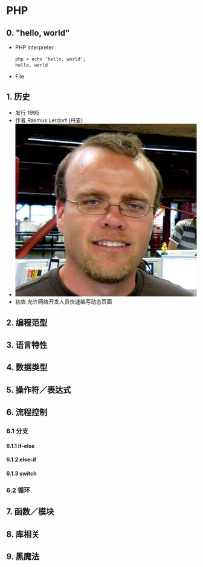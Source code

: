 # PHP

## 0. "hello, world"
* PHP interpreter
    ```
    php > echo 'hello, world';
    hello, world
    ```

* File

## 1. 历史
* 发行 1995
* 作者 Rasmus Lerdorf (丹麦)
* ![](Rasmus_Lerdorf.jpg)
* 初衷 允许网络开发人员快速编写动态页面

## 2. 编程范型

## 3. 语言特性

## 4. 数据类型

## 5. 操作符／表达式

## 6. 流程控制

### 6.1 分支

#### 6.1.1 if-else

#### 6.1.2 else-if

#### 6.1.3 switch

### 6.2 循环

## 7. 函数／模块

## 8. 库相关

## 9. 黑魔法

